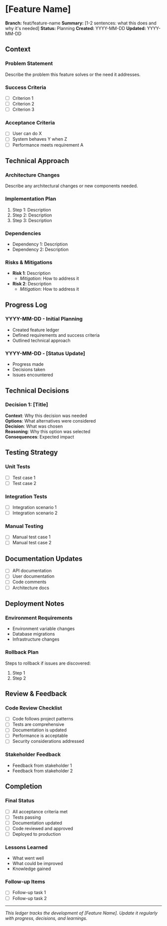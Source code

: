 # [Feature Name]

**Branch:** feat/feature-name
**Summary:** [1-2 sentences: what this does and why it's needed]
**Status:** Planning
**Created:** YYYY-MM-DD
**Updated:** YYYY-MM-DD

## Context

### Problem Statement
Describe the problem this feature solves or the need it addresses.

### Success Criteria
- [ ] Criterion 1
- [ ] Criterion 2
- [ ] Criterion 3

### Acceptance Criteria
- [ ] User can do X
- [ ] System behaves Y when Z
- [ ] Performance meets requirement A

## Technical Approach

### Architecture Changes
Describe any architectural changes or new components needed.

### Implementation Plan
1. Step 1: Description
2. Step 2: Description
3. Step 3: Description

### Dependencies
- Dependency 1: Description
- Dependency 2: Description

### Risks & Mitigations
- **Risk 1**: Description
  - *Mitigation*: How to address it
- **Risk 2**: Description
  - *Mitigation*: How to address it

## Progress Log

### YYYY-MM-DD - Initial Planning
- Created feature ledger
- Defined requirements and success criteria
- Outlined technical approach

### YYYY-MM-DD - [Status Update]
- Progress made
- Decisions taken
- Issues encountered

## Technical Decisions

### Decision 1: [Title]
**Context**: Why this decision was needed  
**Options**: What alternatives were considered  
**Decision**: What was chosen  
**Reasoning**: Why this option was selected  
**Consequences**: Expected impact

## Testing Strategy

### Unit Tests
- [ ] Test case 1
- [ ] Test case 2

### Integration Tests
- [ ] Integration scenario 1
- [ ] Integration scenario 2

### Manual Testing
- [ ] Manual test case 1
- [ ] Manual test case 2

## Documentation Updates

- [ ] API documentation
- [ ] User documentation
- [ ] Code comments
- [ ] Architecture docs

## Deployment Notes

### Environment Requirements
- Environment variable changes
- Database migrations
- Infrastructure changes

### Rollback Plan
Steps to rollback if issues are discovered:
1. Step 1
2. Step 2

## Review & Feedback

### Code Review Checklist
- [ ] Code follows project patterns
- [ ] Tests are comprehensive
- [ ] Documentation is updated
- [ ] Performance is acceptable
- [ ] Security considerations addressed

### Stakeholder Feedback
- Feedback from stakeholder 1
- Feedback from stakeholder 2

## Completion

### Final Status
- [ ] All acceptance criteria met
- [ ] Tests passing
- [ ] Documentation updated
- [ ] Code reviewed and approved
- [ ] Deployed to production

### Lessons Learned
- What went well
- What could be improved
- Knowledge gained

### Follow-up Items
- [ ] Follow-up task 1
- [ ] Follow-up task 2

---

*This ledger tracks the development of [Feature Name]. Update it regularly with progress, decisions, and learnings.*

